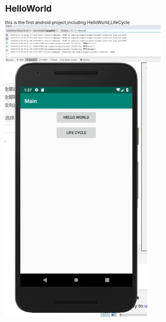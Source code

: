 # HelloWorld
this is the first android project,including HelloWorld,LifeCycle
![image](https://github.com/lljjy/HelloWorld/blob/master/1.png)
![image](https://github.com/lljjy/HelloWorld/blob/master/3.png)
